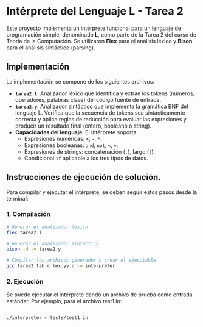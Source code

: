 # Intérprete del Lenguaje L - Tarea 2

Este proyecto implementa un intérprete funcional para un lenguaje de programación simple, denominado **L**, como parte de la Tarea 2 del curso de Teoría de la Computación. Se utilizaron **Flex** para el análisis léxico y **Bison** para el análisis sintáctico (parsing).

## Implementación

La implementación se compone de los siguientes archivos:

- **`tarea2.l`**: Analizador léxico que identifica y extrae los tokens (números, operadores, palabras clave) del código fuente de entrada.
- **`tarea2.y`**: Analizador sintáctico que implementa la gramática BNF del lenguaje L. Verifica que la secuencia de tokens sea sintácticamente correcta y aplica reglas de reducción para evaluar las expresiones y producir un resultado final (entero, booleano o string).
- **Capacidades del lenguaje**: El intérprete soporta:
  - Expresiones numéricas: `+`, `-`, `*`.
  - Expresiones booleanas: `and`, `not`, `<`, `=`.
  - Expresiones de strings: concatenación (`.`), largo (`|`).
  - Condicional `if` aplicable a los tres tipos de datos.

## Instrucciones de ejecución de solución.

Para compilar y ejecutar el intérprete, se deben seguir estos pasos desde la terminal:

### 1. Compilación

```bash
# Generar el analizador léxico
flex tarea2.l

# Generar el analizador sintáctico
bison -d -v tarea2.y

# Compilar los archivos generados y crear el ejecutable
gcc tarea2.tab.c lex.yy.c -o interpreter

```
### 2. Ejecución
Se puede ejecutar el intérprete dando un archivo de prueba como entrada estándar. Por ejemplo, para el archivo test1.in:

```bash

./interpreter < tests/test1.in

```
